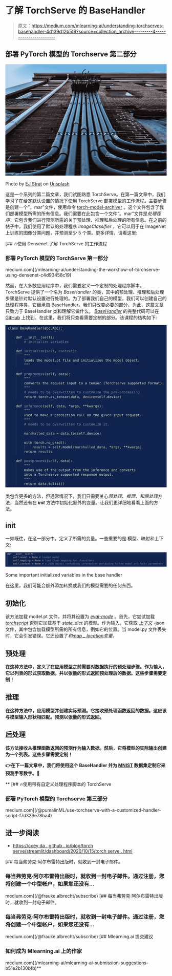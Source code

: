 # 了解 TorchServe 的 BaseHandler

> 原文：<https://medium.com/mlearning-ai/understanding-torchserves-basehandler-4d139d12b5f9?source=collection_archive---------4----------------------->

## 部署 PyTorch 模型的 Torchserve 第二部分

![](img/5631b5b7105b4ccae4df5f634273f333.png)

Photo by [EJ Strat](https://unsplash.com/@xoforoct?utm_source=medium&utm_medium=referral) on [Unsplash](https://unsplash.com?utm_source=medium&utm_medium=referral)

这是一个系列的第二篇文章，我们试图熟悉 TorchServe。在第一篇文章中，我们学习了在给定默认设置的情况下使用 TorchServe 部署模型的工作流程。主要步骤是创建一个”。mar”文件，使用命令 [torch-model-archiver](https://github.com/pytorch/serve/blob/master/model-archiver/README.md) 。这个文件包含了我们部署模型所需的所有信息。我们需要在此包含一个文件”。mar”文件是*处理程序*，它包含我们进行预测所需的关于预处理、推理和后处理的所有信息。在之前的帖子中，我们使用了默认的处理程序 *ImageClassifier* ，它可以用于在 ImageNet 上训练的图像分类问题，并预测至少 5 个类。更多详情，请看这里:

[](/mlearning-ai/understanding-the-workflow-of-torchserve-using-densenet-c4d93458c19) [## 🔥使用 Densenet 了解 TorchServe 的工作流程

### 部署 PyTorch 模型的 TorchServe 第一部分

medium.com](/mlearning-ai/understanding-the-workflow-of-torchserve-using-densenet-c4d93458c19) 

然而，在大多数应用程序中，我们需要定义一个定制的处理程序脚本。TorchServe 提供了一个名为 *BaseHandler* 的类，其中的预处理、推理和后处理步骤是针对默认设置进行处理的。为了部署我们自己的模型，我们可以创建自己的处理程序类，它继承自 BaseHandler。我们只改变必要的部分。为此，这篇文章只致力于 BaseHandler 类和理解它做什么。 [*BaseHandler*](https://github.com/pytorch/serve/blob/master/ts/torch_handler/base_handler.py) 的完整代码可以在 [GitHub](https://github.com/pytorch/serve/blob/master/ts/torch_handler/base_handler.py) 上找到。在这里，我们将只查看需要定制的部分。该课程的结构如下:

![](img/dec17b16e747493db0a0ee4391487394.png)

类包含更多的方法，但通常情况下，我们只需要关心*预处理*、*推理、*和*后处理*方法，当然还有在 *__init__* 方法中初始化额外的变量。让我们更详细地看看上面的方法。

## __init__

一如既往，在这一部分中，定义了所需的变量。一些重要的是:模型、映射和上下文:

![](img/18e7e85aa8e6d31f51e54e7cd5716f3d.png)

Some important initialized variables in the base handler

在这里，我们可能会额外添加转换或我们的模型需要的任何东西。

## 初始化

该方法加载 model.pt 文件，并将其设置为 [*eval-mode*](https://www.tutorialexample.com/an-introduction-to-pytorch-model-eval-for-beginners-pytorch-tutorial/) 。首先，它尝试加载 [*torchscript*](https://pytorch.org/docs/stable/jit.html) 否则它加载基于 *state_dict* 的模型。作为输入，它获取 [*上下文*](https://pytorch.org/serve/_modules/ts/context.html) -json 文件，其中包含加载模型所需的所有信息，例如它的位置。当 model.py 文件丢失时，它会引发错误。它还设置了[](https://pytorch.org/docs/stable/generated/torch.cuda.device.html)*和[*map _ location*](https://pytorch.org/docs/stable/generated/torch.load.html)*变量。**

## **预处理**

**在这种方法中，定义了在应用模型之前需要对数据执行的预处理步骤。作为输入，它以列表的形式获取数据，并以张量的形式返回预处理后的数据。这些步骤需要定制！**

## **推理**

**在这种方法中，应用模型并创建实际预测。它接收预处理函数返回的数据。这应该与模型输入形状相匹配。预测以张量的形式返回。**

## **后处理**

**该方法接收从推理函数返回的预测作为输入数据。然后，它将模型的实际输出创建为一个列表。这些步骤需要定制！**

**👉在下一篇文章中，我们将使用这个 BaseHandler 并为 [MNIST](http://yann.lecun.com/exdb/mnist/) 数据集定制它来预测手写数字。👀**

**[](/@pumalinML/use-torchserve-with-a-customized-handler-script-f7d329e78ba4) [## 🔥使用带有自定义处理程序脚本的 TorchServe

### 部署 PyTorch 模型的 Torchserve 第三部分

medium.com](/@pumalinML/use-torchserve-with-a-customized-handler-script-f7d329e78ba4) 

## 进一步阅读

*   [https://ccey da . github . io/blog/torch serve/streamlit/dashboard/2020/10/15/torch serve . html](https://cceyda.github.io/blog/torchserve/streamlit/dashboard/2020/10/15/torchserve.html)

[](/@frauke.albrecht/subscribe) [## 每当弗劳克·阿尔布雷特出版时，就收到一封电子邮件。

### 每当弗劳克·阿尔布雷特出版时，就收到一封电子邮件。通过注册，您将创建一个中型帐户，如果您还没有…

medium.com](/@frauke.albrecht/subscribe) [](/@frauke.albrecht/subscribe) [## 每当弗劳克·阿尔布雷特出版时，就收到一封电子邮件。

### 每当弗劳克·阿尔布雷特出版时，就收到一封电子邮件。通过注册，您将创建一个中型帐户，如果您还没有…

medium.com](/@frauke.albrecht/subscribe) [](/mlearning-ai/mlearning-ai-submission-suggestions-b51e2b130bfb) [## Mlearning.ai 提交建议

### 如何成为 Mlearning.ai 上的作家

medium.com](/mlearning-ai/mlearning-ai-submission-suggestions-b51e2b130bfb)**